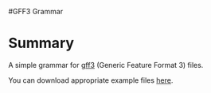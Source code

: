 #GFF3 Grammar

# Summary

A simple grammar for [gff3](http://gmod.org/wiki/GFF3)  (Generic Feature Format 3) files.

You can download appropriate example files [here](ftp://ftp.ncbi.nih.gov/genomes/).




